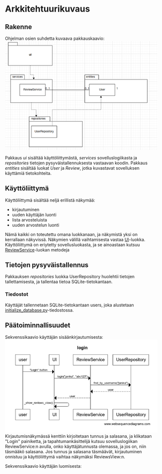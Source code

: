 # Arkkitehtuurikuvaus
## Rakenne
Ohjelman osien suhdetta kuvaava pakkauskaavio:
![Screenshot](./kuvat/arkkitehtuuri.png)

Pakkaus *ui* sisältää käyttöliittymästä, *services* sovelluslogiikasta ja *repositories* tietojen pysyväistallennuksesta vastaavan koodin. Pakkaus *entities* sisältää luokat *User* ja *Review*, jotka kuvastavat sovelluksen käyttämiä tietokohteita.
## Käyttöliittymä
Käyttöliittymä sisältää neljä erillistä näkymää:
- kirjautuminen
- uuden käyttäjän luonti
- lista arvosteluista
- uuden arvostelun luonti

Nämä kaikki on toteutettu omana luokkanaan, ja näkymistä yksi on kerrallaan näkyvissä. Näkymien välillä vaihtamisesta vastaa [UI](https://github.com/janikakalliokoski/ot-harjoitustyo/blob/master/src/ui/ui.py)-luokka. Käyttöliittymä on eriytetty sovellusluokasta, ja se ainoastaan kutsuu [ReviewService](https://github.com/janikakalliokoski/ot-harjoitustyo/blob/master/src/services/service.py)-luokan metodeja
## Tietojen pysyväistallennus
Pakkauksen *repositories* luokka UserRepository huolehtii tietojen tallettamisesta, ja tallentaa tietoa SQLite-tietokantaan.
### Tiedostot
Käyttäjät tallennetaan SQLite-tietokantaan users, joka alustetaan [initialize_database.py](https://github.com/janikakalliokoski/ot-harjoitustyo/blob/master/src/initialize_database.py)-tiedostossa.
## Päätoiminnallisuudet
Sekvenssikaavio käyttäjän sisäänkirjautumisesta:
![Screenshot](./kuvat/login_sekvenssi.png)
Kirjautumisnäkymässä kenttiin kirjoitetaan tunnus ja salasana, ja klikataan "Login" painiketta, ja tapahtumankäsittelijä kutsuu sovelluslogiikan ReviewService:n avulla, onko käyttäjätunnusta olemassa, ja jos on, niin täsmääkö salasana. Jos tunnus ja salasana täsmäävät, kirjautuminen onnistuu ja käyttöliittymä vaihtaa näkymäksi ReviewsView:n.

Sekvenssikaavio käyttäjän luomisesta:
